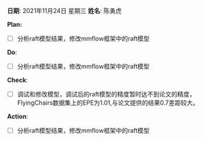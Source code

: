 **日期**: 2021年11月24日 星期三      **姓名**: 陈勇虎 

**Plan:**

- [ ] 分析raft模型结果，修改mmflow框架中的raft模型

**Do**:

- [ ] 分析raft模型结果，修改mmflow框架中的raft模型

**Check**:

- [ ] 调试和修改模型，调试后的raft模型的精度暂时达不到论文的精度，FlyingChairs数据集上的EPE为1.01,与论文提供的结果0.7差距较大。

  

**Action**:

- [ ] 分析raft模型结果，修改mmflow框架中的raft模型

